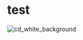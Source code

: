 # test

![cd_white_background](https://user-images.githubusercontent.com/86145124/122636630-36e67480-d125-11eb-910e-005f63bcb7ad.jpg)
